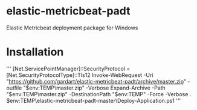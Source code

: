 # elastic-metricbeat-padt
Elastic Metricbeat deployment package for Windows

# Installation
'''
[Net.ServicePointManager]::SecurityProtocol = [Net.SecurityProtocolType]::Tls12
Invoke-WebRequest -Uri "https://github.com/gardart/elastic-metricbeat-padt/archive/master.zip" -outfile "$env:TEMP\master.zip" -Verbose
Expand-Archive -Path "$env:TEMP\master.zip" -DestinationPath "$env:TEMP" -Force -Verbose
. $env:TEMP\elastic-metricbeat-padt-master\Deploy-Application.ps1
'''

